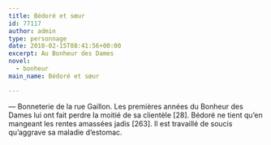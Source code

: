 ```yaml
---
title: Bédoré et sœur
id: 77117
author: admin
type: personnage
date: 2010-02-15T08:41:56+00:00
excerpt: Au Bonheur des Dames
novel:
  - bonheur
main_name: Bédoré et sœur

---
```

— Bonneterie de la rue Gaillon. Les premières années du Bonheur des Dames lui ont fait perdre la moitié de sa clientèle [28]. Bédoré ne tient qu&rsquo;en mangeant les rentes amassées jadis [263]. Il est travaillé de soucis qu&rsquo;aggrave sa maladie d&rsquo;estomac. 